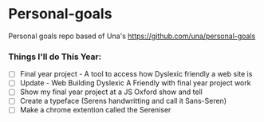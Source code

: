 # Personal-goals
Personal goals repo based of Una's https://github.com/una/personal-goals

### Things I'll do This Year:

- [ ] Final year project - A tool to access how Dyslexic friendly a web site is
- [ ] Update - Web Building Dyslexic A Friendly with final year project work
- [ ] Show my final year project at a JS Oxford show and tell
- [ ] Create a typeface (Serens handwritting and call it Sans-Seren)
- [ ] Make a chrome extention called the Sereniser
